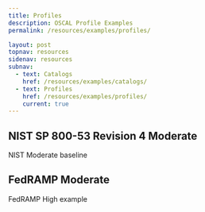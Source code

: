 ```yaml
---
title: Profiles
description: OSCAL Profile Examples
permalink: /resources/examples/profiles/

layout: post
topnav: resources
sidenav: resources
subnav:
  - text: Catalogs
    href: /resources/examples/catalogs/
  - text: Profiles
    href: /resources/examples/profiles/
    current: true
---
```


## NIST SP 800-53 Revision 4 Moderate 

NIST Moderate baseline

## FedRAMP Moderate

FedRAMP High example

